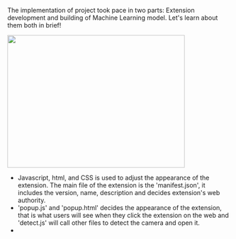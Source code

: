 The implementation of project took pace in two parts: Extension development and building of Machine Learning model. Let's learn about them both in brief!

<img src="https://www.marketing91.com/wp-content/uploads/2020/11/Project-Implementation.jpg" width="400" height="300" />

* Javascript, html, and CSS is used to adjust the appearance of the extension. The main file of the extension is the 'manifest.json', it includes the version, name, description and decides extension's web authority.
* 'popup.js' and 'popup.html' decides the appearance of the extension, that is what users will see when they click the extension on the web and 'detect.js' will call other files to detect the camera and open it.
* 
 



